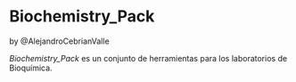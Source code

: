 # Biochemistry_Pack

by @AlejandroCebrianValle

*Biochemistry_Pack* es un  conjunto de herramientas para los laboratorios de Bioquímica.
